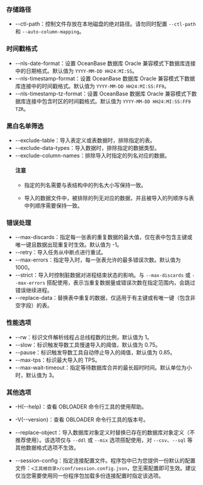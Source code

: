 ### 存储路径

* --ctl-path：控制文件存放在本地磁盘的绝对路径。请勿同时配置 `--ctl-path` 和 `--auto-column-mapping`。

### 时间戳格式

* --nls-date-format：设置 OceanBase 数据库 Oracle 兼容模式下数据库连接中的日期格式。默认值为 `YYYY-MM-DD HH24:MI:SS`。
* --nls-timestamp-format：设置 OceanBase 数据库 Oracle 兼容模式下数据库连接中的时间戳格式。默认值为 `YYYY-MM-DD HH24:MI:SS:FF9`。
* --nls-timestamp-tz-format：设置 OceanBase 数据库 Oracle 兼容模式下数据库连接中包含时区的时间戳格式。默认值为 `YYYY-MM-DD HH24:MI:SS:FF9 TZR`。

### 黑白名单筛选

* --exclude-table：导入表定义或表数据时，排除指定的表。
* --exclude-data-types：导入数据时，排除指定的数据类型。
* --exclude-column-names：排除导入时指定的列名对应的数据。
   <main id="notice" type='notice'>
   <h4>注意</h4>
   <ul>
   <li>
   <p>指定的列名需要与表结构中的列名大小写保持一致。</p>
   </li>
   <li>
   <p>导入的数据文件中，被排除的列无对应的数据，并且被导入的列顺序与表中列顺序需要保持一致。</p>
   </li>
   </main>

### 错误处理

* --max-discards：指定每一张表的重复数据的最大值，仅在表中包含主键或唯一键且数据出现重复时生效。默认值为 -1。
* --retry：导入任务从中断点进行重试。
* --max-errors：指定导入时，每一张表允许的最多错误次数。默认值为 1000。
* --strict：导入时控制脏数据对进程结束状态的影响。与 `--max-discards` 或 `--max-errors` 搭配使用，表示当重复数据量或错误次数在指定范围内，会跳过错误继续进程。
* --replace-data：替换表中重复的数据，仅适用于有主键或有唯一键（包含非空字段）的表。

### 性能选项

* --rw：标识文件解析线程占总线程数的比例，默认值为 1。
* --slow：标识触发导数工具慢速导入的阈值，默认值为 0.75。
* --pause：标识触发导数工具自动停止导入的阈值，默认值为 0.85。
* --max-tps：标识最大导入的 TPS。
* --max-wait-timeout：指定等待数据库合并的最长超时时间。默认单位为小时，默认值为 3。

### 其他选项

* -H(--help)：查看 OBLOADER 命令行工具的使用帮助。
* -V(--version)：查看 OBLOADER 命令行工具的版本号。

* --replace-object：导入数据库对象定义时替换已存在的数据库对象定义（不推荐使用）。该选项仅与 `--ddl` 或 `--mix` 选项搭配使用，对 `--csv`、`--sql` 等其他数据格式选项不生效。
* --session-config：指定连接配置文件。程序包中已为您提供一份默认的配置文件：`<工具根目录>/conf/session.config.json`，您无需配置即可生效。建议仅当您需要使用同一份程序包加载多份连接配置时指定该选项。